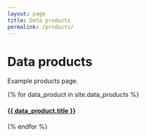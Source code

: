 ```yaml
---
layout: page
title: Data products
permalink: /products/
---
```


# Data products

Example products page.

{% for data_product in site.data_products %}
<h4><a href="{{ data_product.website }}">{{ data_product.title }}</a></h4>
{% endfor %}
